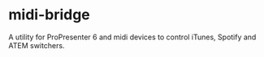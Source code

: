 # midi-bridge
A utility for ProPresenter 6 and midi devices to control iTunes, Spotify and ATEM switchers.
